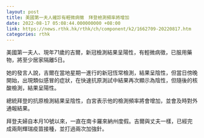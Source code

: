 ```yaml
---
layout: post
title: 美國第一夫人確診有輕微病徵　拜登檢測頻率將增加
date: 2022-08-17 05:08:44.000000000 +08:00
link: https://news.rthk.hk/rthk/ch/component/k2/1662709-20220817.htm
categories: rthk
---
```


美國第一夫人、現年71歲的吉爾，新冠檢測結果呈陽性，有輕微病徵，已服用藥物，將至少居家隔離5日。

她的發言人說，吉爾在當地星期一進行的新冠恆常檢測，結果呈陰性，但當日傍晚開始，出現類似感冒的症狀，在快速抗原測試中結果再次顯示為陰性，但隨後的核酸檢測，結果呈陽性。

總統拜登的抗原檢測結果呈陰性，白宮表示他的檢測頻率將會增加，並會及時對外通報結果。

拜登夫婦自本月10號以來，一直在南卡羅來納州度假。吉爾與丈夫一樣，已經完成兩劑輝瑞疫苗接種，並打過兩次加強針。
